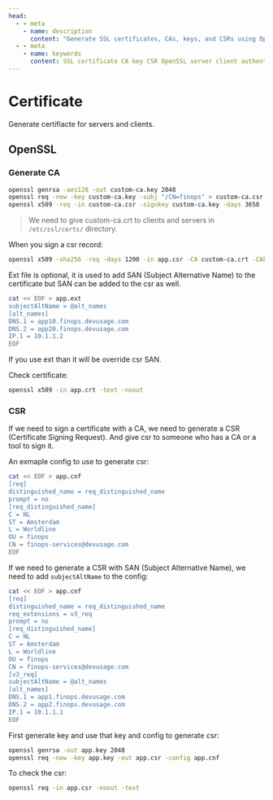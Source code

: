```yaml
---
head:
  - - meta
    - name: description
      content: "Generate SSL certificates, CAs, keys, and CSRs using OpenSSL with practical examples and configurations for server and client authentication"
  - - meta
    - name: keywords
      content: SSL certificate CA key CSR OpenSSL server client authentication
---
```


# Certificate

Generate certifiacte for servers and clients.

## OpenSSL

### Generate CA

```sh
openssl genrsa -aes128 -out custom-ca.key 2048
openssl req -new -key custom-ca.key -subj "/CN=finops" > custom-ca.csr
openssl x509 -req -in custom-ca.csr -signkey custom-ca.key -days 3650 -out custom-ca.crt
```

> We need to give custom-ca.crt to clients and servers in `/etc/ssl/certs/` directory.

When you sign a csr record:

```sh
openssl x509 -sha256 -req -days 1200 -in app.csr -CA custom-ca.crt -CAkey custom-ca.key -CAcreateserial -out app.crt -extfile app.ext
```

Ext file is optional, it is used to add SAN (Subject Alternative Name) to the certificate but SAN can be added to the csr as well.

```sh
cat << EOF > app.ext
subjectAltName = @alt_names
[alt_names]
DNS.1 = app10.finops.devusage.com
DNS.2 = app20.finops.devusage.com
IP.1 = 10.1.1.2
EOF
```

If you use ext than it will be override csr SAN.

Check certificate:

```sh
openssl x509 -in app.crt -text -noout
```

### CSR

If we need to sign a certificate with a CA, we need to generate a CSR (Certificate Signing Request).
And give csr to someone who has a CA or a tool to sign it.

An exmaple config to use to generate csr:

```sh
cat << EOF > app.cnf
[req]
distinguished_name = req_distinguished_name
prompt = no
[req_distinguished_name]
C = NL
ST = Amsterdam
L = Worldline
OU = finops
CN = finops-services@devusage.com
EOF
```

If we need to generate a CSR with SAN (Subject Alternative Name), we need to add `subjectAltName` to the config:

```sh
cat << EOF > app.cnf
[req]
distinguished_name = req_distinguished_name
req_extensions = v3_req
prompt = no
[req_distinguished_name]
C = NL
ST = Amsterdam
L = Worldline
OU = finops
CN = finops-services@devusage.com
[v3_req]
subjectAltName = @alt_names
[alt_names]
DNS.1 = app1.finops.devusage.com
DNS.2 = app2.finops.devusage.com
IP.1 = 10.1.1.1
EOF
```

First generate key and use that key and config to generate csr:

```sh
openssl genrsa -out app.key 2048
openssl req -new -key app.key -out app.csr -config app.cnf
```

To check the csr:

```sh
openssl req -in app.csr -noout -text
```
